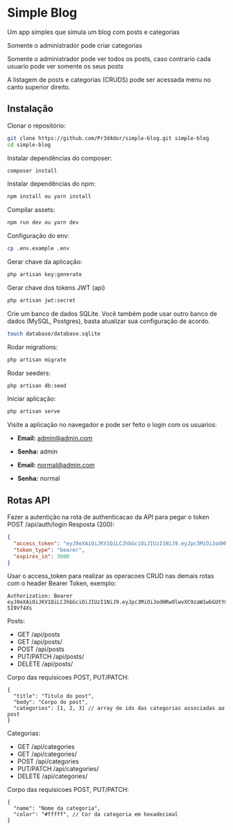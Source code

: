 # Simple Blog

Um app simples que simula um blog com posts e categorias

Somente o administrador pode criar categorias

Somente o administrador pode ver todos os posts, caso contrario cada usuario pode
ver somente os seus posts

A listagem de posts e categorias (CRUDS) pode ser acessada menu no canto superior direito.

## Instalação

Clonar o repositório:

```sh
git clone https://github.com/Pr3d4dor/simple-blog.git simple-blog
cd simple-blog
```

Instalar dependências do composer:

```sh
composer install
```

Instalar dependências do npm:

```sh
npm install ou yarn install
```

Compilar assets:

```sh
npm run dev ou yarn dev
```

Configuração do env:

```sh
cp .env.example .env
```

Gerar chave da aplicação:

```sh
php artisan key:generate
```

Gerar chave dos tokens JWT (api)

```sh
php artisan jwt:secret
```

Crie um banco de dados SQLite. Você também pode usar outro banco de dados (MySQL, Postgres), basta atualizar sua configuração de acordo.

```sh
touch database/database.sqlite
```

Rodar migrations:

```sh
php artisan migrate
```

Rodar seeders:

```sh
php artisan db:seed
```

Iniciar aplicação:

```sh
php artisan serve
```

Visite a aplicação no navegador e pode ser feito o login com os usuarios:

- **Email:** admin@admin.com
- **Senha:** admin

- **Email:** normal@admin.com
- **Senha:** normal

## Rotas API

Fazer a autentição na rota de authenticacao da API para pegar o token
POST /api/auth/login
Resposta (200):
```json
{
  "access_token": "eyJ0eXAiOiJKV1QiLCJhbGciOiJIUzI1NiJ9.eyJpc3MiOiJodHRwOlwvXC9zaW1wbGUtYmxvZy50ZXN0XC9hcGlcL2F1dGhcL2xvZ2luIiwiaWF0IjoxNTY2MDkxMzAzLCJleHAiOjE1NjYwOTQ5MDMsIm5iZiI6MTU2NjA5MTMwMywianRpIjoidmpoaW1mMUFFYzhyY2w2dCIsInN1YiI6MiwicHJ2IjoiMjNiZDVjODk0OWY2MDBhZGIzOWU3MDFjNDAwODcyZGI3YTU5NzZmNyJ9.Mj1om79DdL0ppJI_hzzVuxFac1jD9rjO9I-5I9Vf4Xs",
  "token_type": "bearer",
  "expires_in": 3600
}
```

Usar o access_token para realizar as operacoes CRUD nas demais rotas com o header Bearer Token, exemplo:
```
Authorization: Bearer eyJ0eXAiOiJKV1QiLCJhbGciOiJIUzI1NiJ9.eyJpc3MiOiJodHRwOlwvXC9zaW1wbGUtYmxvZy50ZXN0XC9hcGlcL2F1dGhcL2xvZ2luIiwiaWF0IjoxNTY2MDkxMzAzLCJleHAiOjE1NjYwOTQ5MDMsIm5iZiI6MTU2NjA5MTMwMywianRpIjoidmpoaW1mMUFFYzhyY2w2dCIsInN1YiI6MiwicHJ2IjoiMjNiZDVjODk0OWY2MDBhZGIzOWU3MDFjNDAwODcyZGI3YTU5NzZmNyJ9.Mj1om79DdL0ppJI_hzzVuxFac1jD9rjO9I-5I9Vf4Xs
```

Posts:
- GET /api/posts
- GET /api/posts/<id>
- POST /api/posts
- PUT/PATCH /api/posts/<id>
- DELETE /api/posts/<id>

Corpo das requisicoes POST, PUT/PATCH:
```
{
  "title": "Titulo do post",
  "body": "Corpo do post",
  "categories": [1, 2, 3] // array de ids das categorias associadas ao post
}
```

Categorias:
- GET /api/categories
- GET /api/categories/<id>
- POST /api/categories
- PUT/PATCH /api/categories/<id>
- DELETE /api/categories/<id>

Corpo das requisicoes POST, PUT/PATCH:
```
{
  "name": "Nome da categoria",
  "color": "#fffff", // Cor da categoria em hexadecimal
}
```
